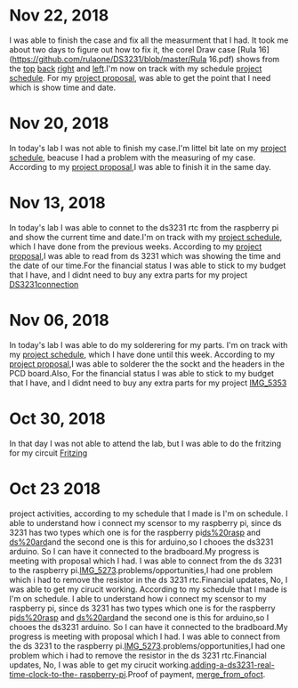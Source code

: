 # Nov 22, 2018 

I was able to finish the case and fix all the measurment that I had. It took me about two days to figure out how to fix it, the corel Draw case [Rula 16](https://github.com/rulaone/DS3231/blob/master/Rula 16.pdf) shows from the [top](https://raw.githubusercontent.com/rulaone/DS3231/master/top.JPG) [back](https://raw.githubusercontent.com/rulaone/DS3231/master/back.JPG) [right](https://raw.githubusercontent.com/rulaone/DS3231/master/right.JPG) and [left](https://raw.githubusercontent.com/rulaone/DS3231/master/left.JPG).I'm now on track with my schedule [project schedule](https://github.com/rulaone/DS3231/blob/master/documentation/Rula%20Schedule.docx). For my [project proposal](https://github.com/rulaone/DS3231/blob/master/RULAPR.xlsx), was able to get the point that I need which is show time and date.  



#  Nov 20, 2018 
In today's lab I was not able to finish my case.I'm littel bit late on my [project schedule](https://github.com/rulaone/DS3231/blob/master/documentation/Rula%20Schedule.docx), beacuse I had a problem with the measuring of my case. According to my [project proposal](https://github.com/rulaone/DS3231/blob/master/RULAPR.xlsx),I was able to finish it in the same day. 
#  Nov 13, 2018 

In today's lab I was able to connet to the ds3231 rtc from the raspberry pi and show the current time and date.I'm on track with my [project schedule](https://github.com/rulaone/DS3231/blob/master/documentation/Rula%20Schedule.docx), which I have done from the previous weeks. According to my [project proposal](https://github.com/rulaone/DS3231/blob/master/RULAPR.xlsx),I was able to read from ds 3231 which was showing the time and the date of our time.For the financial status I was able to stick to my budget that I have, and I didnt need to buy any extra parts for my project [DS3231connection](https://raw.githubusercontent.com/rulaone/DS3231/master/DS3231connection.PNG)


 # Nov 06, 2018
 
 In today's lab I was able to do my solderering for my parts. I'm on track with my [project schedule](https://github.com/rulaone/DS3231/blob/master/documentation/Rula%20Schedule.docx), which I have done until this week. According to my [project proposal](https://github.com/rulaone/DS3231/blob/master/RULAPR.xlsx),I was able to solderer the the sockt and the headers in 
 the PCD board.Also, For the financial status I was able to stick to my budget that I have, and I didnt need to buy any extra parts for 
 my project [IMG_5353](https://raw.githubusercontent.com/rulaone/DS3231/master/IMG_5353.JPG)



#  Oct 30, 2018

In that day I was not able to attend the lab, but I was able to do the fritzing for my circuit [Fritzing](https://raw.githubusercontent.com/rulaone/DS3231/master/Fritzing.PNG)
 
 
# Oct 23 2018

project activities, according to my schedule that I made is I'm on schedule. I able to understand how i connect my scensor to my 
raspberry pi, since ds 3231 has two types which one is for the raspberry pi[ds%20rasp](https://raw.githubusercontent.com/rulaone/DS3231/master/ds%20rasp.jpg) and [ds%20ard](https://raw.githubusercontent.com/rulaone/DS3231/master/ds%20ard.jpg)and the second one is this for arduino,so I chooes the ds3231 
arduino. So I can have it connected to the bradboard.My progress is meeting with proposal which I had. I was able to connect from the ds 
3231 to the raspberry pi.[IMG_5273](https://raw.githubusercontent.com/rulaone/DS3231/master/IMG_5273.JPG).problems/opportunities,I had 
one problem which i had to remove the resistor in the ds 3231 rtc.Financial updates, No, I was able to get my cirucit working.
According to my schedule that I made is I'm on schedule. I able to understand how i connect my scensor to my raspberry pi, since ds 3231 
has two types which one is for the raspberry pi[ds%20rasp](https://raw.githubusercontent.com/rulaone/DS3231/master/ds%20rasp.jpg) and 
[ds%20ard](https://raw.githubusercontent.com/rulaone/DS3231/master/ds%20ard.jpg)and the second one is this for arduino,so I chooes the 
ds3231 arduino. So I can have it connected to the bradboard.My progress is meeting with proposal which I had. I was able to connect from 
the ds 3231 to the raspberry pi.[IMG_5273](https://raw.githubusercontent.com/rulaone/DS3231/master/IMG_5273.JPG).problems/opportunities,I had one problem which i had to remove 
the resistor in the ds 3231 rtc.Financial updates, No, I was able to get my cirucit working.[adding-a-ds3231-real-time-clock-to-the-
raspberry-pi](https://www.raspberrypi-spy.co.uk/2015/05/adding-a-ds3231-real-time-clock-to-the-raspberry-pi/).Proof of payment,
[merge_from_ofoct](https://raw.githubusercontent.com/rulaone/DS3231/master/merge_from_ofoct.jpg).
</p>
